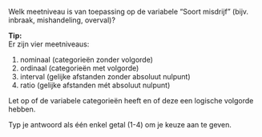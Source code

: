 Welk meetniveau is van toepassing op de variabele “Soort misdrijf” (bijv. inbraak, mishandeling, overval)?

**Tip:**  
Er zijn vier meetniveaus:  
1. nominaal (categorieën zonder volgorde)  
2. ordinaal (categorieën met volgorde)  
3. interval (gelijke afstanden zonder absoluut nulpunt)  
4. ratio (gelijke afstanden mét absoluut nulpunt)  

Let op of de variabele categorieën heeft en of deze een logische volgorde hebben.

Typ je antwoord als één enkel getal (1-4) om je keuze aan te geven.
